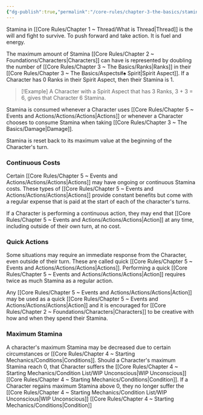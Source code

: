 ```yaml
---
{"dg-publish":true,"permalink":"/core-rules/chapter-3-the-basics/stamina/"}
---
```


Stamina in [[Core Rules/Chapter 1 ~ Thread/What is Thread\|Thread]] is the will and fight to survive. To push forward and take action. It is fuel and energy.

The maximum amount of Stamina [[Core Rules/Chapter 2 ~ Foundations/Characters\|Characters]] can have is represented by doubling the number of [[Core Rules/Chapter 3 ~ The Basics/Ranks\|Ranks]] in their [[Core Rules/Chapter 3 ~ The Basics/Aspects#♠ Spirit\|Spirit Aspect]]. If a Character has 0 Ranks in their Spirit Aspect, then their Stamina is 1.
>[!Example]
>A Character with a Spirit Aspect that has 3 Ranks, 3 + 3 = 6, gives that Character 6 Stamina.

Stamina is consumed whenever a Character uses [[Core Rules/Chapter 5 ~ Events and Actions/Actions/Actions\|Actions]] or whenever a Character chooses to consume Stamina when taking [[Core Rules/Chapter 3 ~ The Basics/Damage\|Damage]].

Stamina is reset back to its maximum value at the beginning of the Character's turn.
### Continuous Costs
Certain [[Core Rules/Chapter 5 ~ Events and Actions/Actions/Actions\|Actions]] may have ongoing or continuous Stamina costs. These types of [[Core Rules/Chapter 5 ~ Events and Actions/Actions/Actions\|Actions]] provide constant benefits but come with a regular expense that is paid at the start of each of the character's turns.

If a Character is performing a continuous action, they may end that [[Core Rules/Chapter 5 ~ Events and Actions/Actions/Actions\|Action]] at any time, including outside of their own turn, at no cost.
### Quick Actions
Some situations may require an immediate response from the Character, even outside of their turn. These are called quick [[Core Rules/Chapter 5 ~ Events and Actions/Actions/Actions\|Actions]]. Performing a quick [[Core Rules/Chapter 5 ~ Events and Actions/Actions/Actions\|Action]] requires twice as much Stamina as a regular action.

Any [[Core Rules/Chapter 5 ~ Events and Actions/Actions/Actions\|Action]] may be used as a quick [[Core Rules/Chapter 5 ~ Events and Actions/Actions/Actions\|Action]] and it is encouraged for [[Core Rules/Chapter 2 ~ Foundations/Characters\|Characters]] to be creative with how and when they spend their Stamina.
### Maximum Stamina
A character's maximum Stamina may be decreased due to certain circumstances or [[Core Rules/Chapter 4 ~ Starting Mechanics/Conditions\|Conditions]]. Should a Character's maximum Stamina reach 0, that Character suffers the [[Core Rules/Chapter 4 ~ Starting Mechanics/Condition List/WIP Unconscious\|WIP Unconscious]] [[Core Rules/Chapter 4 ~ Starting Mechanics/Conditions\|Condition]]. If a Character regains maximum Stamina above 0, they no longer suffer the [[Core Rules/Chapter 4 ~ Starting Mechanics/Condition List/WIP Unconscious\|WIP Unconscious]] [[Core Rules/Chapter 4 ~ Starting Mechanics/Conditions\|Condition]]